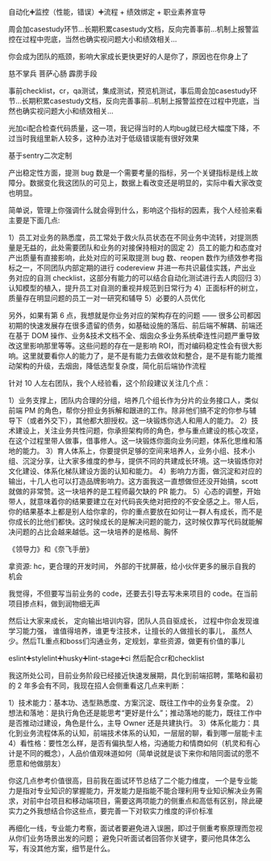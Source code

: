 自动化➕监控（性能，错误）➕流程 + 绩效绑定 + 职业素养宣导

周会加casestudy环节…长期积累casestudy文档，反向完善事前…机制上报警监控在过程中兜底，当然也确实视问题大小和绩效相关…

你会成为团队的瓶颈，影响大家成长更快更好的人是你了，原因也在你身上了

慈不掌兵 菩萨心肠 霹雳手段

事前checklist，cr，qa测试，集成测试，预览机测试，事后周会加casestudy环节…长期积累casestudy文档，反向完善事前…机制上报警监控在过程中兜底，当然也确实视问题大小和绩效相关…

光加ci配合检查代码质量，这一项，我记得当时的人均bug就已经大幅度下降，不过当时我组里新人较多，这种办法对于低级错误能有很好效果

基于sentry二次定制

产出稳定性方面，提测 bug 数是一个需要考量的指标，另一个关键指标是线上故障分。数据变化我这团队的可见上，数据上看改变还是明显的，实际中看大家改变也明显。

简单说，管理上你强调什么就会得到什么，影响这个指标的因素，我个人经验来看主要是下面几点:

1）员工对业务的熟悉度，员工常处于救火队员状态在不同业务中流转，对提测质量是无益的，此处需要团队和业务的对接保持相对的固定
2）员工的能力和态度对产出质量有直接影响，此处对应的可采取提测 bug 数、reopen 数作为绩效参考指标之一，不同团队内部定期的进行 codereview 并进一布共识最佳实践，产出业务对应的自测 checklist，这部分有能力的可以结合自动化测试进行去人肉回归
3）认知模型的植入，提升员工对自测的重视并规范到日常行为
4）正面标杆的树立，质量存在明显问题的员工一对一研究和辅导
5）必要的人员优化

另外，如果有第 6 点，我想就是你业务对应的架构存在的问题 —— 很多公司都因初期的快速发展存在很多遗留的债务，如基础设施的落后、前后端不解耦、前端还在基于 DOM 操作、业务&技术文档不全、烟囱众多业务系统牵连性问题严重导致改这里影响那里等等。这些问题的存在一是影响 ROI，而对编码稳定性会有很大影响。这里就要看你人的能力了，是不是有能力去做收敛和整合，是不是有能力能推动架构的升级，去烟囱，降低选型复杂度，简化前后端协作流程


针对 10 人左右团队，我个人经验看，这个阶段建议关注几个点：

1）业务支撑上，团队内合理的分组，培养几个组长作为分片的业务接口人，类似前端 PM 的角色，帮你分担业务拆解和跟进的工作。除非他们搞不定的你参与辅导下（或者外交下），其他都大胆授权。这一块锻炼你选人和用人的能力。
2）技术建设上，关注业务共性问题，你承担架构师的角色，参与重点建设的核心攻坚，在这个过程里带人做事，借事修人。这一块锻炼你面向业务问题，体系化思维和落地的能力。
3）育人体系上，你要提供足够的空间来培养人，业务小组、技术小组、沉淀分享，让大家多维度的参与，提供不同的共建成长环境。这一块锻炼你对文化建设、体系化梯队建设方面的认知和能力。
4）影响力方面，做沉淀和对应的输出，十几人也可以打造品牌影响力。这方面我这一直想做但还没开始搞，scott 就做的非常赞。这一块培养的是工程师最欠缺的 PR 能力。
5）心态的调整，开始带人，就意味着你的结果要建立在对代码丧失绝对把控的不安全感之上。带人后，你的结果基本上都是别人给你拿的，你的重点要放在如何让一群人有成长，而不是你成长的比他们都快。这时候成长的是解决问题的能力，这时候仅靠写代码就能解决问题的占比会越来越低。这一块培养的是格局、胸怀


《领导力》和《奈飞手册》


拿资源: hc，更合理的开发时间， 外部的干扰屏蔽，给小伙伴更多的展示自我的机会

我觉得，不但要写当前业务的 code，还要去引导去写未来项目的 code。在当前项目掺点料，做到润物细无声

然后让大家来成长， 定向输出培训内容，团队人员自驱成长， 过程中你会发现谁学习能力强， 谁值得培养，谁更专注技术，让擅长的人做擅长的事儿， 虽然人少。然后TL重点和boss们沟通业务，定规划，拿些资源，做更有价值的事儿

eslint➕stylelint➕husky➕lint-stage➕ci
然后配合cr和checklist




我这所处公司，目前业务阶段已经接近快速发展期，具化到前端招聘，策略和最初的 2 年多会有不同，我现在招人会侧重看这几点来判断：

1）技术能力：基本功、选型熟悉度、方案沉淀、既往工作中的业务复杂度。
2）想法和落地：是执行角色还是能思考“更好是什么”；推动落地的能力，既往工作中是否推动过建设，角色是什么，主导 Owner 还是共建执行。
3）体系化能力：具化到业务流程体系的认知，前端技术体系的认知，一层层的聊，看到哪一层能卡主
4）看性格：要性怎么样，是否有偏执型人格，沟通能力和情商如何（机灵和有心计是不同的概念），人品价值观味道如何（简单说就是谈下来你和陪同面试的愿不愿意和他做朋友）


你这几点参考价值很高，目前我在面试环节总结了二个能力维度，
一个是专业能力是指对专业知识的掌握能力，开发能力是指能不能合理利用专业知识解决业务需求，对前中台项目和移动端项目，需要这两项能力的侧重点和高低有区别，除此硬实力之外我想结合你这些点，要完善一下对软实力维度的评价标准

再细化一线，专业能力考察，面试者要避免进入误圈，即过于侧重考察原理而忽视从你们业务场景出发的问题；
避免只听面试者回答你关键字，要问他具体怎么写，有没其他方案，细节是什么。